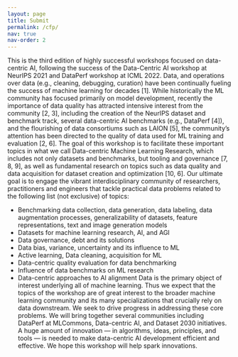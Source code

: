 ```yaml
---
layout: page
title: Submit
permalink: /cfp/
nav: true
nav-order: 2
---
```

This is the third edition of highly successful workshops focused on data-centric AI, following the success of the Data-Centric AI workshop at NeurIPS 2021 and DataPerf workshop at ICML 2022. Data, and operations over data (e.g., cleaning, debugging, curation) have been continually fueling the success of machine learning for decades [1]. While historically the ML community has focused primarily on model development, recently the importance of data quality has attracted intensive interest from the community [2, 3], including the creation of the NeurIPS dataset and benchmark track, several data-centric AI benchmarks (e.g., DataPerf [4]), and the flourishing of data consortiums such as LAION [5], the community’s attention has been directed to the quality of data used for ML training and evaluation [2, 6]. The goal of this workshop is to facilitate these important topics in what we call Data-centric Machine Learning Research, which includes not only datasets and benchmarks, but tooling and governance [7, 8, 9], as well as fundamental research on topics such as data quality and data acquisition for dataset creation and optimization [10, 6]. Our ultimate goal is to engage the vibrant interdisciplinary community of researchers, practitioners and engineers that tackle practical data problems related to the following list (not exclusive) of topics:
* Benchmarking data collection, data generation, data labeling, data augmentation processes, generalizability of datasets, feature representations, text and image generation models
* Datasets for machine learning research, AI, and AGI
* Data governance, debt and its solutions
* Data bias, variance, uncertainty and its influence to ML
* Active learning, Data cleaning, acquisition for ML
* Data-centric quality evaluation for data benchmarking
* Influence of data benchmarks on ML research
* Data-centric approaches to AI alignment
Data is the primary object of interest underlying all of machine learning. Thus we expect that the topics of the workshop are of great interest to the broader machine learning community and its many specializations that crucially rely on data downstream. We seek to drive progress in addressing these core problems. We will bring together several communities including DataPerf at MLCommons, Data-centric AI, and Dataset 2030 initiatives. A huge amount of innovation — in algorithms, ideas, principles, and tools — is needed to make data-centric AI development efficient and effective. We hope this workshop will help spark innovations. 

